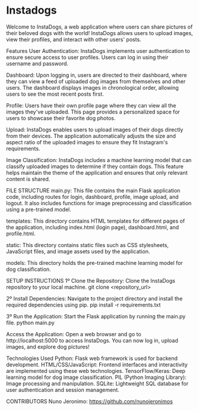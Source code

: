 # Instadogs

Welcome to InstaDogs, a web application where users can share pictures of their beloved dogs with the world! InstaDogs allows users to upload images, view their profiles, and interact with other users' posts.

Features
User Authentication: InstaDogs implements user authentication to ensure secure access to user profiles. Users can log in using their username and password.

Dashboard: Upon logging in, users are directed to their dashboard, where they can view a feed of uploaded dog images from themselves and other users. The dashboard displays images in chronological order, allowing users to see the most recent posts first.

Profile: Users have their own profile page where they can view all the images they've uploaded. This page provides a personalized space for users to showcase their favorite dog photos.

Upload: InstaDogs enables users to upload images of their dogs directly from their devices. The application automatically adjusts the size and aspect ratio of the uploaded images to ensure they fit Instagram's requirements.

Image Classification: InstaDogs includes a machine learning model that can classify uploaded images to determine if they contain dogs. This feature helps maintain the theme of the application and ensures that only relevant content is shared.

FILE STRUCTURE
main.py: This file contains the main Flask application code, including routes for login, dashboard, profile, image upload, and logout. It also includes functions for image preprocessing and classification using a pre-trained model.

templates: This directory contains HTML templates for different pages of the application, including index.html (login page), dashboard.html, and profile.html.

static: This directory contains static files such as CSS stylesheets, JavaScript files, and image assets used by the application.

models: This directory holds the pre-trained machine learning model for dog classification.

SETUP INSTRUCTIONS
1º Clone the Repository: Clone the InstaDogs repository to your local machine.
git clone <repository_url>

2º Install Dependencies: Navigate to the project directory and install the required dependencies using pip.
pip install -r requirements.txt

3º Run the Application: Start the Flask application by running the main.py file.
python main.py

Access the Application: Open a web browser and go to http://localhost:5000 to access InstaDogs. You can now log in, upload images, and explore dog pictures!

Technologies Used
Python: Flask web framework is used for backend development.
HTML/CSS/JavaScript: Frontend interfaces and interactivity are implemented using these web technologies.
TensorFlow/Keras: Deep learning model for dog image classification.
PIL (Python Imaging Library): Image processing and manipulation.
SQLite: Lightweight SQL database for user authentication and session management.

CONTRIBUTORS
Nuno Jeronimo: https://github.com/nunojeronimos
